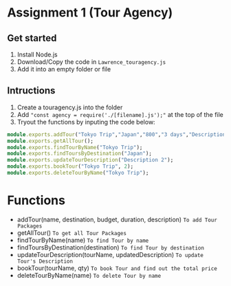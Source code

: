 # Assignment 1 (Tour Agency)

## Get started
1. Install Node.js
2. Download/Copy the code in `Lawrence_touragency.js`
3. Add it into an empty folder or file


## Intructions
1. Create a touragency.js into the folder
2. Add `"const agency = require('./[filename].js');"` at the top of the file
3. Tryout the functions by inputing the code below:
```ruby
module.exports.addTour("Tokyo Trip","Japan","800","3 days","Description");
module.exports.getAllTour();
module.exports.findTourByName("Tokyo Trip");
module.exports.findToursByDestination("Japan");
module.exports.updateTourDescription("Description 2");
module.exports.bookTour("Tokyo Trip", 2);
module.exports.deleteTourByName("Tokyo Trip");
```

# Functions
* addTour(name, destination, budget, duration, description) `To add Tour Packages`
* getAllTour() `To get all Tour Packages`
* findTourByName(name) `To find Tour by name`
* findToursByDestination(destination) `To find Tour by destination`
* updateTourDescription(tourName, updatedDescription) `To update Tour's Description`
* bookTour(tourName, qty) `To book Tour and find out the total price`
* deleteTourByName(name) `To delete Tour by name`
